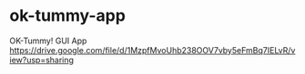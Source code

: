 # ok-tummy-app
OK-Tummy! GUI App
https://drive.google.com/file/d/1MzpfMvoUhb238OOV7vby5eFmBq7IELvR/view?usp=sharing
